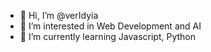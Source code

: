 - 👋 Hi, I’m @verIdyia
- 👀 I’m interested in Web Development and AI
- 🌱 I’m currently learning Javascript, Python

<!---
verIdyia/verIdyia is a ✨ special ✨ repository because its `README.md` (this file) appears on your GitHub profile.
You can click the Preview link to take a look at your changes.
--->
